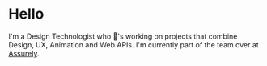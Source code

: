 # Hello

I'm a Design Technologist who 💖's working on projects that combine Design, UX, Animation and Web APIs. I'm currently part of the team over at [Assurely](https://www.assurely.com).
